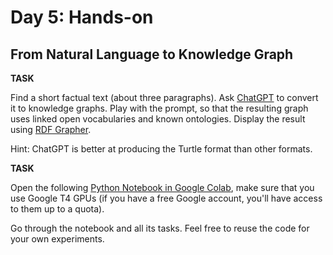 # Day 5: Hands-on

## From Natural Language to Knowledge Graph

**TASK**

Find a short factual text (about three paragraphs). Ask [ChatGPT](https://chatgpt.com/) to convert it to knowledge graphs. Play with the prompt, so that the resulting graph uses linked open vocabularies and known ontologies. Display the result using [RDF Grapher](https://www.ldf.fi/service/rdf-grapher).

Hint: ChatGPT is better at producing the Turtle format than other formats.

**TASK**

Open the following [Python Notebook in Google Colab](https://colab.research.google.com/drive/1jwOqgj0pq2FDv-AP6SDGk8CRvX3l1MIL?usp=sharing), make sure that you use Google T4 GPUs (if you have a free Google account, you'll have access to them up to a quota).

Go through the notebook and all its tasks. Feel free to reuse the code for your own experiments.
